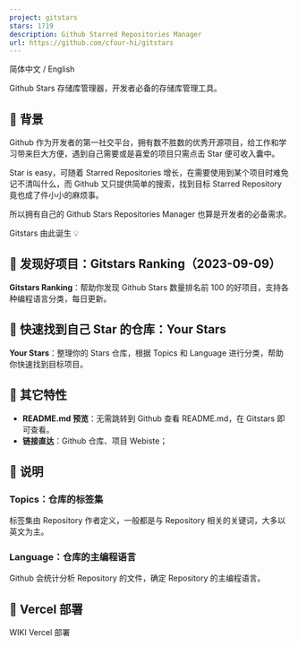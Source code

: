 ```yaml
---
project: gitstars
stars: 1719
description: Github Starred Repositories Manager
url: https://github.com/cfour-hi/gitstars
---
```


简体中文 / English

Github Stars 存储库管理器，开发者必备的存储库管理工具。

🎯 背景
-----

Github 作为开发者的第一社交平台，拥有数不胜数的优秀开源项目，给工作和学习带来巨大方便，遇到自己需要或是喜爱的项目只需点击 Star 便可收入囊中。

Star is easy，可随着 Starred Repositories 增长，在需要使用到某个项目时难免记不清叫什么，而 Github 又只提供简单的搜索，找到目标 Starred Repository 竟也成了件小小的麻烦事。

所以拥有自己的 Github Stars Repositories Manager 也算是开发者的必备需求。

Gitstars 由此诞生 💡

👀 发现好项目：Gitstars Ranking（2023-09-09）
-------------------------------------

**Gitstars Ranking**：帮助你发现 Github Stars 数量排名前 100 的好项目，支持各种编程语言分类，每日更新。

🚀 快速找到自己 Star 的仓库：Your Stars
-----------------------------

**Your Stars**：整理你的 Stars 仓库，根据 Topics 和 Language 进行分类，帮助你快速找到目标项目。

👻 其它特性
-------

-   **README.md 预览**：无需跳转到 Github 查看 README.md，在 Gitstars 即可查看。
-   **链接直达**：Github 仓库、项目 Webiste；

📖 说明
-----

### Topics：仓库的标签集

标签集由 Repository 作者定义，一般都是与 Repository 相关的关键词，大多以英文为主。

### Language：仓库的主编程语言

Github 会统计分析 Repository 的文件，确定 Repository 的主编程语言。

🤖 Vercel 部署
------------

WIKI Vercel 部署
